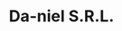 ---
title: "Da-niel S.R.L."
url: /ciudad-autonoma-de-buenos-aires/da-niel-s-r-l/
shop: piezas de automóviles
---